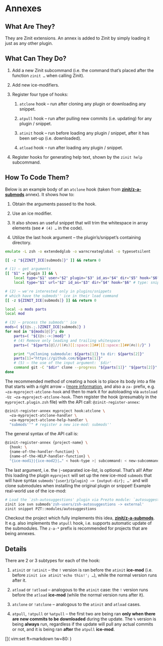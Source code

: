 # Annexes

## What Are They?

They are Zinit extensions. An annex is added to Zinit by simply loading it
just as any other plugin.

## What Can They Do?

1. Add a new Zinit subcommand (i.e. the command that’s placed after the
   function `zinit …` when calling Zinit).

2. Add new ice-modifiers.

3. Register four type of hooks:

   1. `atclone` hook – run after cloning any plugin or downloading any snippet.

   2. `atpull` hook – run after pulling new commits (i.e. updating) for any plugin / snippet.

   3. `atinit` hook – run before loading any plugin / snippet, after it has been set-up (i.e. downloaded).

   4. `atload` hook – run after loading any plugin / snippet.

4. Register hooks for generating help text, shown by the `zinit help` subcommand.

## How To Code Them?

Below is an example body of an `atclone` hook (taken from
[**zinit/z-a-submods**](https://github.com/z-shell/z-a-submods) annex). It
shows how to:

1. Obtain the arguments passed to the hook.

2. Use an ice modifier.

3. It also shows an useful snippet that will trim the whitespace in array elements (see `# (4) …` in the code).

4. Utilize the last hook argument – the plugin’s/snippet’s containing directory.

<!-- end list -->

```zsh
emulate -L zsh -o extendedglob -o warncreateglobal -o typesetsilent

[[ -z "${ZINIT_ICE[submods]}" ]] && return 0

# (1) – get arguments
[[ "$1" = plugin ]] && \
    local type="$1" user="$2" plugin="$3" id_as="$4" dir="$5" hook="$6" || \
    local type="$1" url="$2" id_as="$3" dir="$4" hook="$6" # type: snippet

# (2) – we're interested only in plugins/snippets
# which have the submods'' ice in their load command
[[ -z ${ZINIT_ICE[submods]} ]] && return 0

local -a mods parts
local mod

# (3) – process the submods'' ice
mods=( ${(@s.;.)ZINIT_ICE[submods]} )
for mod in "${mods[@]}"; do
    parts=( "${(@s:->:)mod}" )
    # (4) Remove only leading and trailing whitespace
    parts=( "${parts[@]//((#s)[[:space:]]##|[[:space:]]##(#e))/}" )

    print "\nCloning submodule: ${parts[1]} to dir: ${parts[2]}"
    parts[1]="https://github.com/${parts[1]}"
    # (5) – the use of the input argument: `$dir'
    command git -C "$dir" clone --progress "${parts[1]}" "${parts[2]}"
done
```

The recommended method of creating a hook is to place its body into a file that
starts with a right arrow `→` ([more
information](http://z-shell.github.io/Zsh-100-Commits-Club/Zsh-Plugin-Standard.html#namespacing),
and also a `za-` prefix, e.g. `→za-myproject-atclone-hook` and then to mark it
for autoloading via `autoload -Uz →za-myproject-atclone-hook`. Then register the
hook (presumably in the `myproject.plugin.zsh` file) with the API call:
`@zinit-register-annex`:

```zsh
@zinit-register-annex myproject hook:atclone \
  →za-myproject-atclone-handler \
  →za-myproject-atclone-help-handler \
  "submods''" # register a new ice-mod: submods''
```

The general syntax of the API call is:

```zsh
@zinit-register-annex {project-name} \
  {hook: \
  {name-of-the-handler-function} \
  {name-of-the-HELP-handler-function} \
  "{ice-mod1}|{ice-mod2}|…" < hook-type >| subcommand: < new-subcommand-name > }
```

The last argument, i.e. the `|`-separated ice-list, is optional. That’s all\!
After this loading the plugin `myproject` will set up the new ice-mod `submods`
that will have syntax `submods'{user}/{plugin} –> {output-dir}; …'` and
will clone submodules when installing the original plugin or snippet\! Example
real-world use of the ice-mod:

```zsh
# Load the `zsh-autosuggestions' plugin via Prezto module: `autosuggestions'
zinit ice svn submods'zsh-users/zsh-autosuggestions -> external'
zinit snippet PZT::modules/autosuggestions
```

Checkout the project which fully implements this idea,
[**zinit/z-a-submods**](https://github.com/z-shell/z-a-submods). It e.g. also
implements the `atpull` hook, i.e. supports automatic update of the submodules.
The `z-a-*` prefix is recommended for projects that are being annexes.

## Details

There are 2 or 3 subtypes for each of the hook:

1.  `atinit` or `!atinit` – the `!` version is ran before the `atinit`
    **ice-mod** (i.e. before `zinit ice atinit'echo this!'; …`), while
    the normal version runs after it.

2.  `atload` or `!atload` – analogous to the `atinit` case: the `!` version runs
    before the `atload` **ice-mod** (while the normal version runs after it).

3.  `atclone` or `!atclone` – analogous to the `atinit` and `atload` cases.

4.  `atpull`, `!atpull` or `%atpull` – the first two are being ran **only when
    there are new commits to be downloaded** during the update. The `%` version
    is being **always** run, regardless if the update will pull any actual
    commits or not, and it is being ran **after** the `atpull` **ice-mod**.

[]( vim:set ft=markdown tw=80: )

